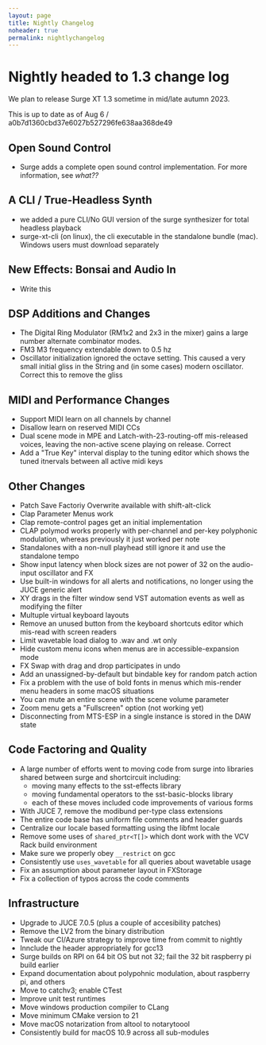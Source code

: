 ```yaml
---
layout: page
title: Nightly Changelog
noheader: true
permalink: nightlychangelog
---
```


# Nightly headed to 1.3 change log

We plan to release Surge XT 1.3 sometime in mid/late autumn 2023.

This is up to date as of Aug 6 / a0b7d1360cbd37e6027b527296fe638aa368de49

## Open Sound Control
- Surge adds a complete open sound control implementation. For more information, see *what??*

## A CLI / True-Headless Synth
- we added a pure CLI/No GUI version of the surge synthesizer for total headless playback
- surge-xt-cli (on linux), the cli executable in the standalone bundle (mac). Windows users must
  download separately

## New Effects: Bonsai and Audio In
- Write this


## DSP Additions and Changes
- The Digital Ring Modulator (RM1x2 and 2x3 in the mixer) gains a large number
  alternate combinator modes.
- FM3 M3 frequency extendable down to 0.5 hz
- Oscillator initialization ignored the octave setting. This caused a very small initial
  gliss in the String and (in some cases) modern oscillator. Correct this to remove the
  gliss

## MIDI and Performance Changes
- Support MIDI learn on all channels by channel
- Disallow learn on reserved MIDI CCs
- Dual scene mode in MPE and Latch-with-23-routing-off mis-released voices,
  leaving the non-active scene playing on release. Correct
- Add a "True Key" interval display to the tuning editor which shows the tuned
  itnervals between all active midi keys


## Other Changes
- Patch Save Factoriy Overwrite available with shift-alt-click
- Clap Parameter Menus work
- Clap remote-control pages get an initial implementation
- CLAP polymod works properly with per-channel and per-key polyphonic modulation, whereas
  previously it just worked per note
- Standalones with a non-null playhead still ignore it and use the standalone tempo
- Show input latency when block sizes are not power of 32 on the audio-input oscillator and FX
- Use built-in windows for all alerts and notifications, no longer using the JUCE generic alert
- XY drags in the filter window send VST automation events as well as modifying the filter
- Multuple virtual keyboard layouts
- Remove an unused button from the keyboard shortcuts editor which mis-read with screen readers
- Limit wavetable load dialog to .wav and .wt only
- Hide custom menu icons when menus are in accessible-expansion mode
- FX Swap with drag and drop participates in undo
- Add an unassigned-by-default but bindable key for random patch action
- Fix a problem with the use of bold fonts in menus which mis-render menu headers in some macOS situations
- You can mute an entire scene with the scene volume parameter
- Zoom menu gets a "Fullscreen" option (not working yet)
- Disconnecting from MTS-ESP in a single instance is stored in the DAW state


## Code Factoring and Quality
- A large number of efforts went to moving code from surge into libraries shared between
  surge and shortcircuit including:
  - moving many effects to the sst-effects library
  - moving fundamental operators to the sst-basic-blocks library
  - each of these moves included code improvements of various forms
- With JUCE 7, remove the modibund per-type class extensions
- The entire code base has uniform file comments and header guards
- Centralize our locale based formatting using the libfmt locale
- Remove some uses of `shared_ptr<T[]>` which dont work with the VCV Rack build environment
- Make sure we properly obey `__restrict` on gcc
- Consistently use `uses_wavetable` for all queries about wavetable usage
- Fix an assumption about parameter layout in FXStorage
- Fix a collection of typos across the code comments

## Infrastructure
- Upgrade to JUCE 7.0.5 (plus a couple of accesibility patches)
- Remove the LV2 from the binary distribution
- Tweak our CI/Azure strategy to improve time from commit to nightly
- Innclude the <utility> header appropriately for gcc13
- Surge builds on RPI on 64 bit OS but not 32; fail the 32 bit raspberry pi build earlier
- Expand documentation about polypohnic modulation, about raspberry pi, and others
- Move to catchv3; enable CTest
- Improve unit test runtimes
- Move windows production compiler to CLang
- Move minimum CMake version to 21
- Move macOS notarization from altool to notarytoool
- Consistently build for macOS 10.9 across all sub-modules


